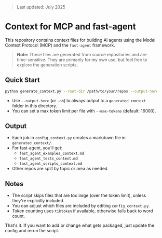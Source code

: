 > Last updated: July 2025
# Context for MCP and fast-agent

This repository contains context files for building AI agents using the Model Context Protocol (MCP) and the `fast-agent` framework.

> **Note:** These files are generated from source repositories and are time-sensitive. They are primarily for my own use, but feel free to explore the generation scripts.

## Quick Start

```sh
python generate_context.py --root-dir /path/to/your/repos --output-here
```
- Use `--output-here` (or `-oh`) to always output to a `generated_context` folder in this directory.
- You can set a max token limit per file with `--max-tokens` (default: 16000).

## Output

- Each job in `config_context.py` creates a markdown file in `generated_context/`.
- For fast-agent, you'll get:
  - `fast_agent_examples_context.md`
  - `fast_agent_tests_context.md`
  - `fast_agent_scripts_context.md`
- Other repos are split by topic or area as needed.

## Notes

- The script skips files that are too large (over the token limit), unless they're explicitly included.
- You can adjust which files are included by editing `config_context.py`.
- Token counting uses `tiktoken` if available, otherwise falls back to word count.

That's it. If you want to add or change what gets packaged, just update the config and rerun the script.